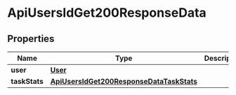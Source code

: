 

# ApiUsersIdGet200ResponseData


## Properties

| Name | Type | Description | Notes |
|------------ | ------------- | ------------- | -------------|
|**user** | [**User**](User.md) |  |  [optional] |
|**taskStats** | [**ApiUsersIdGet200ResponseDataTaskStats**](ApiUsersIdGet200ResponseDataTaskStats.md) |  |  [optional] |



